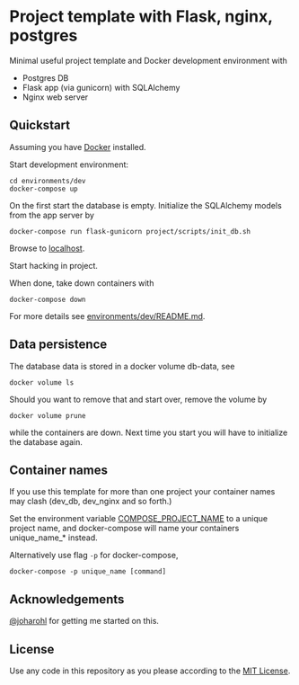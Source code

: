 # Project template with Flask, nginx, postgres

Minimal useful project template and Docker development environment with

 - Postgres DB
 - Flask app (via gunicorn) with SQLAlchemy
 - Nginx web server

## Quickstart

Assuming you have [Docker](https://store.docker.com/search?type=edition&offering=community) installed. 

Start development environment:
```
cd environments/dev
docker-compose up
```

On the first start the database is empty. Initialize the SQLAlchemy models from the app server by
```
docker-compose run flask-gunicorn project/scripts/init_db.sh
```

Browse to [localhost](http://localhost).

Start hacking in project.

When done, take down containers with
```
docker-compose down
```

For more details see [environments/dev/README.md](environments/dev/README.md).


## Data persistence

The database data is stored in a docker volume db-data, see
```
docker volume ls
```

Should you want to remove that and start over, remove the volume by
```
docker volume prune
```
while the containers are down. Next time you start you will have to initialize the database again.



## Container names

If you use this template for more than one project your container names may clash (dev_db, dev_nginx and so forth.)

Set the environment variable [COMPOSE_PROJECT_NAME](https://docs.docker.com/compose/reference/envvars/#compose_project_name) to a unique project name, and docker-compose will name your containers unique_name_* instead.

Alternatively use flag `-p` for docker-compose,
```
docker-compose -p unique_name [command]
```

## Acknowledgements

[@joharohl](https://github.com/joharohl) for getting me started on this.

## License

Use any code in this repository as you please according to the [MIT License](LICENSE).
